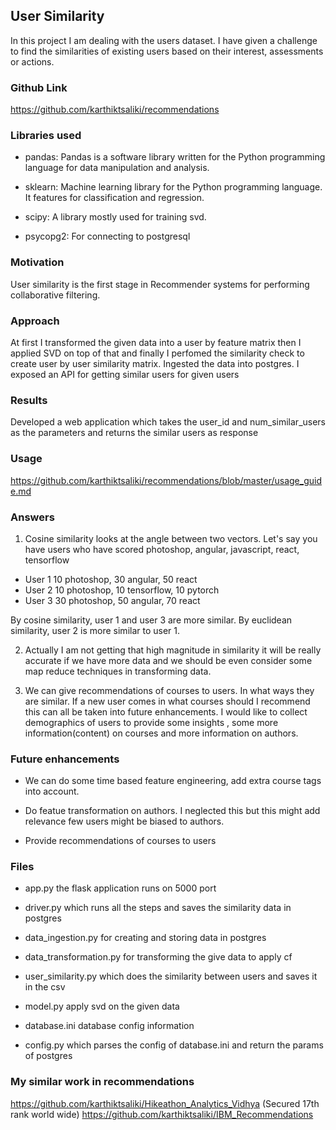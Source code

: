 ## User Similarity

In this project I am dealing with the users dataset. I have given a challenge to find the similarities of existing users
based on their interest, assessments or actions.


### Github Link

https://github.com/karthiktsaliki/recommendations

### Libraries used


* pandas: Pandas is a software library written for the Python programming language for data manipulation and analysis.

* sklearn: Machine learning library for the Python programming language. It features for classification and regression.

* scipy: A library mostly used for training svd.

* psycopg2: For connecting to postgresql

### Motivation

User similarity is the first stage in Recommender systems for performing collaborative filtering.


### Approach

At first I transformed the given data into a user by feature matrix then I applied SVD on top of that
and finally I perfomed the similarity check to create user by user similarity matrix. Ingested the data into postgres.
I exposed an API for getting similar users for given users


### Results

Developed a web application which takes the user_id and num_similar_users as the parameters and returns the similar
users as response

### Usage

https://github.com/karthiktsaliki/recommendations/blob/master/usage_guide.md

### Answers

1. Cosine similarity looks at the angle between two vectors. Let's say you have users who have scored photoshop, angular, javascript, react, tensorflow 

 * User 1  10 photoshop, 30 angular, 50 react
 * User 2  10 photoshop,  10 tensorflow, 10 pytorch 
 * User 3  30 photoshop, 50 angular, 70 react

By cosine similarity, user 1 and user 3 are more similar. By euclidean similarity, user 2 is more similar to user 1.

2. Actually I am not getting that high magnitude in similarity it will be really accurate if we have more data and we should be even consider some map reduce techniques in transforming data.

3. We can give recommendations of courses to users. In what ways they are similar. If a new user comes in what courses should I recommend this can all be taken into future enhancements. I would like to collect demographics of users to provide some insights ,   some more information(content) on courses and more information on authors.


### Future enhancements

* We can do some time based feature engineering, add extra course tags into account.

* Do featue transformation on authors. I neglected this but this might add relevance few users might be biased to authors.

* Provide recommendations of courses to users

### Files

* app.py the flask application runs on 5000 port

* driver.py which runs all the steps and saves the similarity data in postgres

* data_ingestion.py for creating and storing data in postgres

* data_transformation.py for transforming the give data to apply cf

* user_similarity.py which does the similarity between users and saves it in the csv

* model.py apply svd on the given data
 
* database.ini database config information

* config.py which parses the config of database.ini and return the params of postgres

### My similar work in recommendations

https://github.com/karthiktsaliki/Hikeathon_Analytics_Vidhya (Secured 17th rank world wide)
https://github.com/karthiktsaliki/IBM_Recommendations

